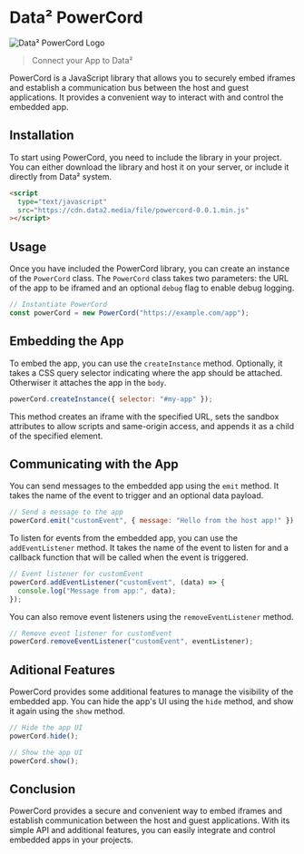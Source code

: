 # Data² PowerCord

![Data² PowerCord Logo](https://cdn.data2.media/file/c3-rkY7IQA1IjLe65bN0T)

> Connect your App to Data²

PowerCord is a JavaScript library that allows you to securely embed iframes and establish a communication bus between the host and guest applications. It provides a convenient way to interact with and control the embedded app.

## Installation

To start using PowerCord, you need to include the library in your project. You can either download the library and host it on your server, or include it directly from Data² system.

```html
<script
  type="text/javascript"
  src="https://cdn.data2.media/file/powercord-0.0.1.min.js"
></script>
```

## Usage

Once you have included the PowerCord library, you can create an instance of the `PowerCord` class. The `PowerCord` class takes two parameters: the URL of the app to be iframed and an optional `debug` flag to enable debug logging.

```js
// Instantiate PowerCord
const powerCord = new PowerCord("https://example.com/app");
```

## Embedding the App

To embed the app, you can use the `createInstance` method. Optionally, it takes a CSS query selector indicating where the app should be attached. Otherwiser it attaches the app in the `body`.

```js
powerCord.createInstance({ selector: "#my-app" });
```

This method creates an iframe with the specified URL, sets the sandbox attributes to allow scripts and same-origin access, and appends it as a child of the specified element.

## Communicating with the App

You can send messages to the embedded app using the `emit` method. It takes the name of the event to trigger and an optional data payload.

```js
// Send a message to the app
powerCord.emit("customEvent", { message: "Hello from the host app!" });
```

To listen for events from the embedded app, you can use the `addEventListener` method. It takes the name of the event to listen for and a callback function that will be called when the event is triggered.

```js
// Event listener for customEvent
powerCord.addEventListener("customEvent", (data) => {
  console.log("Message from app:", data);
});
```

You can also remove event listeners using the `removeEventListener` method.

```js
// Remove event listener for customEvent
powerCord.removeEventListener("customEvent", eventListener);
```

## Aditional Features

PowerCord provides some additional features to manage the visibility of the embedded app. You can hide the app's UI using the `hide` method, and show it again using the `show` method.

```js
// Hide the app UI
powerCord.hide();

// Show the app UI
powerCord.show();
```

## Conclusion

PowerCord provides a secure and convenient way to embed iframes and establish communication between the host and guest applications. With its simple API and additional features, you can easily integrate and control embedded apps in your projects.
